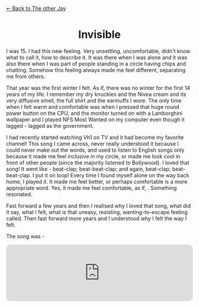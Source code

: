 [&#129044; Back to The other Jay](https://dejay22kar.github.io/jay22kar/the-other-jay)

<h1 style="text-align: center;">Invisible</h1>

I was 15. I had this new feeling. Very unsettling, uncomfortable, didn't know what to call it, how to describe it. It was there when I was alone and it was also there when I was part of people standing in a circle having chips and chatting. Somehow this feeling always made me feel different, separating me from others. 

That year was the first winter I felt. As if, there was no winter for the first 14 years of my life. I remember my dry knuckles and the Nivea cream and its very diffusive smell, the full shirt and the earmuffs I wore. The only time when I felt warm and comfortable was when I pressed that huge round power button on the CPU, and the monitor turned on with a Lamborghini wallpaper and I played NFS Most Wanted on my computer even though it lagged - lagged as the government. 

I had recently started watching Vh1 on TV and it had become my favorite channel! This song I came across, never really understood it because I could never make out the words, and used to listen to English songs only because it made me feel inclusive in my circle, or made me look cool in front of other people (since the majority listened to Bollywood). I loved that song! It went like -  beat-clap; beat-beat-clap; and again, beat-clap; beat-beat-clap. I put it on loop! Every time I found myself alone on the way back home, I played it. It made me feel better, or perhaps comfortable is a more appropriate word. Yes, it made me feel comfortable, as if, . Something resonated. 

Fast forward a few years and then I realised why I loved that song, what did it say, what I felt, what is that uneasy, resisting, wanting-to-escape feeling called. Then fast forward more years and I understood why I felt the way I felt. 

The song was - 
<iframe style="border-radius:12px" src="https://open.spotify.com/embed/track/2OXHF0zVr2TSqhpm80PS1P?utm_source=generator" width="100%" height="152" frameBorder="0" allowfullscreen="" allow="autoplay; clipboard-write; encrypted-media; fullscreen; picture-in-picture" loading="lazy"></iframe>
